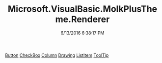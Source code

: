 ﻿---
title: Microsoft.VisualBasic.MolkPlusTheme.Renderer
date: 6/13/2016 6:38:17 PM
---

[Button](T-Microsoft.VisualBasic.MolkPlusTheme.Renderer.Button.html)
[CheckBox](T-Microsoft.VisualBasic.MolkPlusTheme.Renderer.CheckBox.html)
[Column](T-Microsoft.VisualBasic.MolkPlusTheme.Renderer.Column.html)
[Drawing](T-Microsoft.VisualBasic.MolkPlusTheme.Renderer.Drawing.html)
[ListItem](T-Microsoft.VisualBasic.MolkPlusTheme.Renderer.ListItem.html)
[ToolTip](T-Microsoft.VisualBasic.MolkPlusTheme.Renderer.ToolTip.html)
